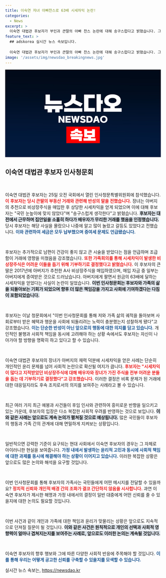 ```yaml
---
title: 이숙연 자녀 아빠찬스로 63배 시세차익 논란!
categories:
  - News
excerpt: >
  이숙연 대법관 후보자가 부인과 큰딸의 아빠 찬스 논란에 대해 송구스럽다고 밝혔습니다. 그는 비상장주식의 시세차익을 기부하기로 결정하며, 가족의 잘못을 반성하고 겸허히 헌신할 것을 다짐했습니다. 클릭해서 자세한 내용을 확인하세요!
feature_text: >
  ## adskorea 실시간 뉴스 속보입니다.

  이숙연 대법관 후보자가 부인과 큰딸의 아빠 찬스 논란에 대해 송구스럽다고 밝혔습니다. 그는 비상장주식의 시세차익을 기부하기로 결정하며, 가족의 잘못을 반성하고 겸허히 헌신할 것을 다짐했습니다. 클릭해서 자세한 내용을 확인하세요!
image: '/assets/img/newsdao_breakingnews.jpg'
---
```


<p><img src="/assets/img/newsdao_breakingnews.jpg" alt="adskorea 속보" /></p>

<h2 data-ke-size="size26">이숙연 대법관 후보자 인사청문회</h2>

<p data-ke-size="size16">&nbsp;</p>

<p>이숙연 대법관 후보자는 25일 오전 국회에서 열린 인사청문특별위원회에 참석했습니다. <b><span style="color: #ee2323;">이 후보자는 당시 큰딸의 부동산 거래와 관련해 반성의 말을 전했습니다.</span></b> 장녀는 아버지의 추천으로 비상장주식을 매입한 후 상당한 시세차익을 얻게 되었으며 이에 대해 후보자는 "국민 눈높이에 맞지 않았다"며 "송구스럽게 생각한다"고 밝혔습니다. <b><span style="background-color: #21538527;">후보자는 대전에서 근무하며 집안일을 소홀히 하다가 배우자가 무리한 거래를 했음을 인정했습니다.</span></b> 당시 후보자는 해당 사실을 몰랐으나 나중에 알고 많이 놀랐고 갈등도 있었다고 전했습니다. <b><span style="color: #1a5490;">이와 관련하여 세금은 모두 납부했으며 증여세 문제도 언급됐습니다.</span></b> </p>

<p data-ke-size="size16">&nbsp;</p>

<p>후보자는 추가적으로 남편이 건강이 좋지 않고 큰 시술을 받았다는 점을 언급하며 조급함이 거래에 영향을 미쳤음을 강조했습니다. <b><span style="color: #ee2323;">또한 가족회의를 통해 시세차익이 발생한 비상장주식은 어려운 이들을 돕기 위해 기부하기로 결정했다고 밝혔습니다.</span></b> 이 후보자의 큰딸은 2017년에 아버지가 추천한 A사 비상장주식을 매입하였으며, 매입 자금 중 일부는 아버지에게 증여받은 것으로 드러났습니다. 아버지에게 팔면서 원금의 63배에 달하는 시세차익을 얻었다는 사실이 논란이 일었습니다. <b><span style="background-color: #21538527;">이번 인사청문회는 후보자와 가족의 삶을 되돌아보는 기회가 되었으며 향후 더 많은 책임감을 가지고 사회에 기여하겠다는 다짐이 포함되었습니다.</span></b> </p>

<p data-ke-size="size16">&nbsp;</p>

<p>후보자는 이날 청문회에서 "이번 인사청문회를 통해 저와 가족 삶의 궤적을 돌아보며 사회로부터 받은 혜택과 행운을 사회에 되돌리려는 노력이 충분했는지 성찰하게 됐다"고 강조했습니다. <b><span style="color: #1a5490;">이는 단순한 반성이 아닌 앞으로의 행동에 대한 의지를 담고 있습니다.</span></b> 개인적인 불행과 사회적 책임을 동시에 고려해야 하는 상황 속에서도 후보자는 자신이 나아가야 할 방향을 명확히 하고 있다고 할 수 있습니다. </p>

<p data-ke-size="size16">&nbsp;</p>

<p>이숙연 대법관 후보자의 장녀가 아버지의 재력 덕분에 시세차익을 얻은 사례는 단순히 개인적인 윤리 문제를 넘어 사회적 논란으로 확산될 여지가 큽니다. <b><span style="color: #ee2323;">후보자는 "시세차익이 많다고 지적받았던 비상장주식에 대해 배우자와 장녀가 가진 주식을 전부 어려운 분들을 돕는 데 기부하기로 결정했다"고 강조했습니다.</span></b> 이러한 결정은 비록 문제가 된 거래에 대한 대응일지라도 후속 조치로서의 의지를 보여주는 사례라고 볼 수 있습니다. </p>

<p data-ke-size="size16">&nbsp;</p>

<p>최근 여러 가지 최근 예봉과 사건들이 후임 인사와 관련하여 흥미로운 반향을 일으키고 있는 가운데, 후보자의 입장은 다소 복잡한 사회적 우려를 반영하는 것으로 보입니다. <b><span style="background-color: #21538527;">이와 같은 사례는 앞으로도 계속 논의가 펼쳐질 것으로 예상됩니다.</span></b> 많은 국민들이 후보자의 행동과 가족 간의 관계에 대해 면밀하게 지켜보는 상황입니다. </p>

<p data-ke-size="size16">&nbsp;</p>

<p>일반적으면 강력한 기준이 요구되는 현대 사회에서 이숙연 후보자의 경우는 그 자체로 아이러니한 현실을 보여줍니다. <b><span style="color: #1a5490;">가정 내에서 발생하는 윤리적 고민과 동시에 사회적 책임에 대한 과제를 동시에 해결해야 하는 상황이 이어지고 있습니다.</span></b> 이러한 복잡한 상황은 앞으로도 많은 논의와 해석을 요구할 것입니다. </p>

<p data-ke-size="size16">&nbsp;</p>

<p>이번 인사청문회를 통해 후보자의 가족사는 국민들에게 어떤 메시지를 전달할 수 있을까요? <b><span style="color: #ee2323;">정치적 신뢰와 개인적 배경 간의 조화가 결코 간단하지 않음을 시사합니다.</span></b> 과연 이숙연 후보자가 제시한 해명과 가정 내에서의 결정이 일반 대중에게 어떤 신뢰를 줄 수 있을지에 대한 논의도 필요할 것입니다. </p>

<p data-ke-size="size16">&nbsp;</p>

<p>이번 사건과 같이 개인과 가족에 대한 책임과 윤리가 맞물리는 상황은 앞으로도 지속적으로 던져질 질문이 될 것입니다. <b><span style="background-color: #21538527;">이와 같은 사건은 원칙적으로 개인의 선택과 사회적 영향력이 얼마나 겹쳐지는지를 보여주는 사례로, 앞으로도 이러한 논의는 계속될 것입니다.</span></b> </p>

<p data-ke-size="size16">&nbsp;</p>

<p>이숙연 후보자의 향후 행보와 그에 따른 다양한 사회적 반응에 주목해야 할 것입니다. <b><span style="color: #1a5490;">이를 통해 우리는 어떻게 공고한 신뢰를 구축할 수 있을지를 모색할 수 있습니다.</span></b></p>
실시간 뉴스 속보는, <a href="https://newsdao.kr" rel="dofollow">https://newsdao.kr</a>


